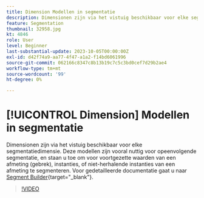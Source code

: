 ```yaml
---
title: Dimension Modellen in segmentatie
description: Dimensionen zijn via het vistuig beschikbaar voor elke segmentatiedimensie. Deze modellen zijn vooral nuttig voor opeenvolgende segmentatie, en staan u toe om voor voortgezette waarden van een afmeting (gebrek), instanties, of niet-herhalende instanties van een afmeting te segmenteren.
feature: Segmentation
thumbnail: 32958.jpg
kt: 4846
role: User
level: Beginner
last-substantial-update: 2023-10-05T00:00:00Z
exl-id: d42f74a9-aa77-4f47-a1a2-f14bd6061996
source-git-commit: 062166c8347c8b13b19c7c5c3bd0cef7d29b2ae4
workflow-type: tm+mt
source-wordcount: '99'
ht-degree: 0%

---
```


# [!UICONTROL Dimension] Modellen in segmentatie

Dimensionen zijn via het vistuig beschikbaar voor elke segmentatiedimensie. Deze modellen zijn vooral nuttig voor opeenvolgende segmentatie, en staan u toe om voor voortgezette waarden van een afmeting (gebrek), instanties, of niet-herhalende instanties van een afmeting te segmenteren. Voor gedetailleerde documentatie gaat u naar [Segment Builder](https://experienceleague.adobe.com/docs/analytics/components/segmentation/segmentation-workflow/seg-build.html?lang=nl-NL){target="_blank"}.

>[!VIDEO](https://video.tv.adobe.com/v/32958/?quality=12&learn=on)
